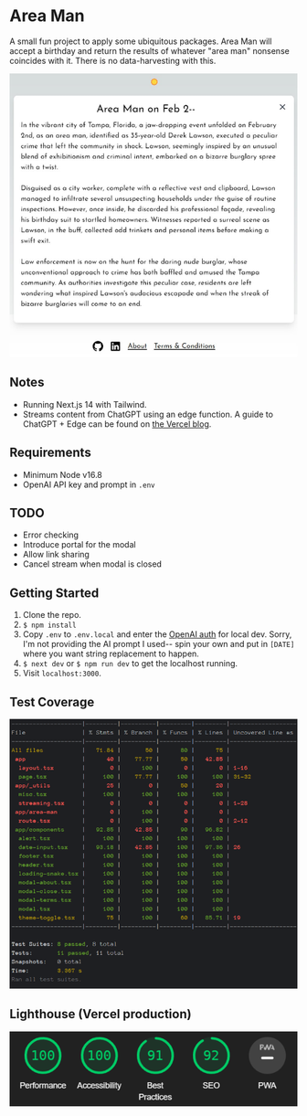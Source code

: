 # Area Man

A small fun project to apply some ubiquitous packages. Area Man will accept a birthday and return the results of whatever "area man" nonsense coincides with it. There is no data-harvesting with this.

![static-resp.png](public%2Fstatic-resp.png)

## Notes

* Running Next.js 14 with Tailwind.
* Streams content from ChatGPT using an edge function. A guide to ChatGPT + Edge can be found on [the Vercel blog](https://vercel.com/blog/gpt-3-app-next-js-vercel-edge-functions).

## Requirements

* Minimum Node v16.8
* OpenAI API key and prompt in `.env`

## TODO
* Error checking
* Introduce portal for the modal
* Allow link sharing
* Cancel stream when modal is closed

## Getting Started
1. Clone the repo.
2. `$ npm install`
3. Copy `.env` to `.env.local` and enter the [OpenAI auth](https://platform.openai.com/account/api-keys) for local dev. Sorry, I'm not providing the AI prompt I used-- spin your own and put in `[DATE]` where you want string replacement to happen.
4. `$ next dev` or `$ npm run dev` to get the localhost running.
5. Visit `localhost:3000`.

## Test Coverage

![coverage_2023-11-14.png](__tests__%2Fcoverage_2023-11-14.png)

## Lighthouse (Vercel production)

![lighthouse_2023-11-14.png](__tests__%2Flighthouse_2023-11-14.png)